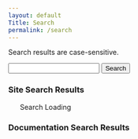 ```yaml
---
layout: default
Title: Search
permalink: /search
---
```


Search results are case-sensitive. 
<form action="/search" id="site_search">
    <input type="text" id="search_box" name="query">
    <input type="submit" value="Search">
</form> 

### Site Search Results

<ul id="search_results">Search Loading</ul>

### Documentation Search Results

<div id="num_hits_div"></div> 

<ul id="doc_results"></ul>

<script src="/js/lunr.min.js"></script>
<script src="https://ajax.googleapis.com/ajax/libs/jquery/1.11.3/jquery.min.js"></script>
<script src="/js/search.js"></script>
<script> 
    window.onload = function() {
        var param = location.search;
        qstart = param.search("query=");
        qend = qstart + "query=".length;
        var res = param.slice(qend);
        $("#search_box").val(res);
        $("#site_search").trigger("submit");
    };

</script>



